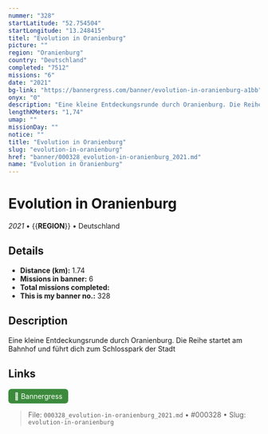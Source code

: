 ```yaml
---
nummer: "328"
startLatitude: "52.754504"
startLongitude: "13.248415"
titel: "Evolution in Oranienburg"
picture: ""
region: "Oranienburg"
country: "Deutschland"
completed: "7512"
missions: "6"
date: "2021"
bg-link: "https://bannergress.com/banner/evolution-in-oranienburg-a1bb"
onyx: "0"
description: "Eine kleine Entdeckungsrunde durch Oranienburg. Die Reihe startet am Bahnhof und führt dich zum Schlosspark der Stadt"
lengthKMeters: "1,74"
umap: ""
missionDay: ""
notice: ""
title: "Evolution in Oranienburg"
slug: "evolution-in-oranienburg"
href: "banner/000328_evolution-in-oranienburg_2021.md"
name: "Evolution in Oranienburg"
---
```

# Evolution in Oranienburg

*2021* • {{__REGION__}} • Deutschland





## Details
- **Distance (km):** 1.74
- **Missions in banner:** 6
- **Total missions completed:** 
- **This is my banner no.:** 328



## Description
Eine kleine Entdeckungsrunde durch Oranienburg. Die Reihe startet am Bahnhof und führt dich zum Schlosspark der Stadt



## Links
<a href="https://bannergress.com/banner/evolution-in-oranienburg-a1bb" target="_blank" style="display:inline-block;margin-right:8px;padding:6px 12px;background:#3c8b3c;color:#fff;text-decoration:none;border-radius:6px;">🔗 Bannergress</a>



> File: `000328_evolution-in-oranienburg_2021.md` • #000328 • Slug: `evolution-in-oranienburg`
